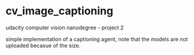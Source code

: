 # cv_image_captioning
udacity computer vision nanodegree - project 2

simple implementation of a captioning agent, note that the models are not uploaded becasue of the size. 
